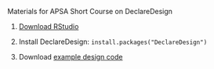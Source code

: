 Materials for APSA Short Course on DeclareDesign

1. [Download RStudio](https://www.rstudio.com/products/rstudio/download/)

2. Install DeclareDesign: `install.packages("DeclareDesign")`

3. Download [example design code](/example_design.R)

